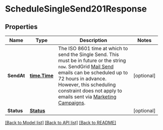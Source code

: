 # ScheduleSingleSend201Response

## Properties

Name | Type | Description | Notes
------------ | ------------- | ------------- | -------------
**SendAt** | [**time.Time**](time.Time.md) | The ISO 8601 time at which to send the Single Send. This must be in future or the string `now`. SendGrid [Mail Send](https://docs.sendgrid.com/api-reference/mail-send/mail-send) emails can be scheduled up to 72 hours in advance. However, this scheduling constraint does not apply to emails sent via [Marketing Campaigns](https://docs.sendgrid.com/ui/sending-email/how-to-send-email-with-marketing-campaigns/). |[optional] 
**Status** | [**Status**](Status.md) |  |[optional] 

[[Back to Model list]](../README.md#documentation-for-models) [[Back to API list]](../README.md#documentation-for-api-endpoints) [[Back to README]](../README.md)


